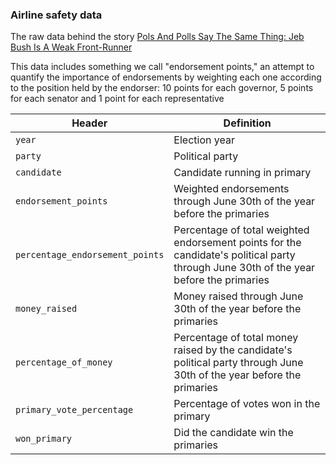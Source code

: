 ### Airline safety data

The raw data behind the story [Pols And Polls Say The Same Thing: Jeb Bush Is A Weak Front-Runner](http://fivethirtyeight.com/features/pols-and-polls-say-the-same-thing-jeb-bush-is-a-weak-front-runner/)

This data includes something we call "endorsement points," an attempt to quantify the importance of endorsements by weighting each one according to the position held by the endorser: 10 points for each governor, 5 points for each senator and 1 point for each representative

Header | Definition
---|---------
`year` | Election year
`party` | Political party
`candidate` | Candidate running in primary
`endorsement_points` | Weighted endorsements through June 30th of the year before the primaries
`percentage_endorsement_points` | Percentage of total weighted endorsement points for the candidate's political party through June 30th of the year before the primaries
`money_raised` | Money raised through June 30th of the year before the primaries
`percentage_of_money` | Percentage of total money raised by the candidate's political party through June 30th of the year before the primaries
`primary_vote_percentage` | Percentage of votes won in the primary
`won_primary` | Did the candidate win the primaries